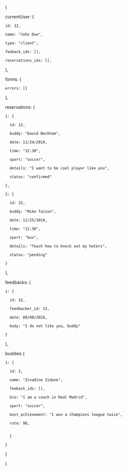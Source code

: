{

  currentUser: {

    id: 12,

    name: "John Doe",

    type: "client",

    feeback_ids: [],

    reservations_ids: [],


  },


  forms: {

    errors: []

  },


  reservations: {

    1: {

      id: 12,

      buddy: "David Beckham",

      date: 11/24/2016,

      time: "12:30",

      sport: "soccer",

      details: "I want to be cool player like you",

      status: "confirmed"

    },

    2: {

      id: 32,

      buddy: "Mike Taison",

      date: 11/25/2016,

      time: "11:30",

      sport: "box",

      details: "Teach how to knock out my haters",

      status: "pending"

    }

  },


  feedbacks: {

    1: {

      id: 32,

      feedbacker_id: 13,

      date: 08/08/2016,

      body: "I do not like you, buddy"

    }

  },


  buddies {

    1: {

      id: 2,

      name: "Zinadine Zidane",

      feeback_ids: [],

      bio: "I am a coach in Real Madrid",

      sport: "soccer",

      best_achievement: "I won a champions league twice",

      rate: 98,


      }

    }


  }


}
